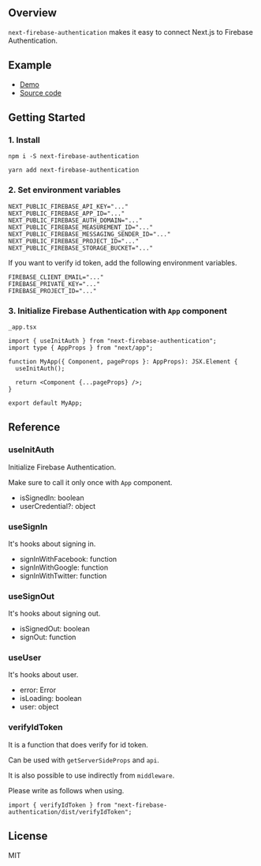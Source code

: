 ## Overview

`next-firebase-authentication` makes it easy to connect Next.js to Firebase Authentication.

## Example

- [Demo](https://next-firebase-authentication.kk-web.link)
- [Source code](https://github.com/piro0919/next-firebase-authentication/tree/main/src/pages)

## Getting Started

### 1. Install

```
npm i -S next-firebase-authentication
```

```
yarn add next-firebase-authentication
```

### 2. Set environment variables

```
NEXT_PUBLIC_FIREBASE_API_KEY="..."
NEXT_PUBLIC_FIREBASE_APP_ID="..."
NEXT_PUBLIC_FIREBASE_AUTH_DOMAIN="..."
NEXT_PUBLIC_FIREBASE_MEASUREMENT_ID="..."
NEXT_PUBLIC_FIREBASE_MESSAGING_SENDER_ID="..."
NEXT_PUBLIC_FIREBASE_PROJECT_ID="..."
NEXT_PUBLIC_FIREBASE_STORAGE_BUCKET="..."
```

If you want to verify id token, add the following environment variables.

```
FIREBASE_CLIENT_EMAIL="..."
FIREBASE_PRIVATE_KEY="..."
FIREBASE_PROJECT_ID="..."
```

### 3. Initialize Firebase Authentication with `App` component

`_app.tsx`

```tsx
import { useInitAuth } from "next-firebase-authentication";
import type { AppProps } from "next/app";

function MyApp({ Component, pageProps }: AppProps): JSX.Element {
  useInitAuth();

  return <Component {...pageProps} />;
}

export default MyApp;
```

## Reference

### useInitAuth

Initialize Firebase Authentication.

Make sure to call it only once with `App` component.

- isSignedIn: boolean
- userCredential?: object

### useSignIn

It's hooks about signing in.

- signInWithFacebook: function
- signInWithGoogle: function
- signInWithTwitter: function

### useSignOut

It's hooks about signing out.

- isSignedOut: boolean
- signOut: function

### useUser

It's hooks about user.

- error: Error
- isLoading: boolean
- user: object

### verifyIdToken

It is a function that does verify for id token.

Can be used with `getServerSideProps` and `api`.

It is also possible to use indirectly from `middleware`.

Please write as follows when using.

```tsx
import { verifyIdToken } from "next-firebase-authentication/dist/verifyIdToken";
```

## License

MIT
